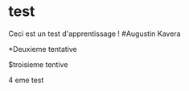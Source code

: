 # test

Ceci est un test d'apprentissage ! #Augustin Kavera

*Deuxieme tentative

$troisieme tentive

4 eme test